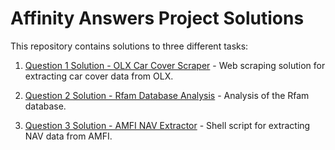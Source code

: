 # Affinity Answers Project Solutions

This repository contains solutions to three different tasks:

1. [Question 1 Solution - OLX Car Cover Scraper](./1_OLX-car-cover-scraper) - Web scraping solution for extracting car cover data from OLX.

2. [Question 2 Solution - Rfam Database Analysis](./2_Rfam-Database-Analysis) - Analysis of the Rfam database.

3. [Question 3 Solution - AMFI NAV Extractor](./3_AMFI_NAV_Extractor) - Shell script for extracting NAV data from AMFI.